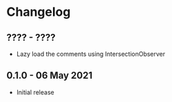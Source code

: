 # Changelog

## ???? - ????
- Lazy load the comments using IntersectionObserver

## 0.1.0 - 06 May 2021 
- Initial release
